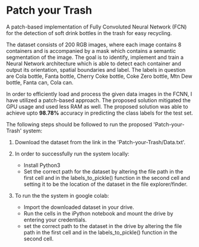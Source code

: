 # Patch your Trash
A patch-based implementation of Fully Convoluted Neural Network (FCN) for the detection of soft drink bottles in the trash for easy recycling.

The dataset consists of 200 RGB images, where each image contains 8 containers and is accompanied by a mask which contains a semantic segmentation of the image. The goal is to identify, implement and train a Neural Network architecture which is able to detect each container and output its orientation, spatial boundaries and label. The labels in question are Cola bottle, Fanta bottle, Cherry Coke bottle, Coke Zero bottle, Mtn Dew bottle, Fanta can, Cola can.

In order to efficiently load and process the given data images in the FCNN, I have utilized a patch-based approach. The proposed solution mitigated the GPU usage and used less RAM as well. The proposed solution was able to achieve upto **98.78%** accuracy in predicting the class labels for the test set.

The following steps should be followed to run the proposed 'Patch-your-Trash' system:
1. Download the dataset from the link in the 'Patch-your-Trash/Data.txt'.
2. In order to successfully run the system locally:
    - Install Python3
    - Set the correct path for the dataset by altering the file path in the first cell and in the labels_to_pickle() function in the second cell and setting it to be the location of the dataset in the file explorer/finder.

3. To run the the system in google colab: 
    - Import the downloaded dataset in your drive.
    - Run the cells in the iPython notebook and mount the drive by entering your credentials.
    - set the correct path to the dataset in the drive by altering the file path in the first cell and in the labels_to_pickle() function in the second cell.

